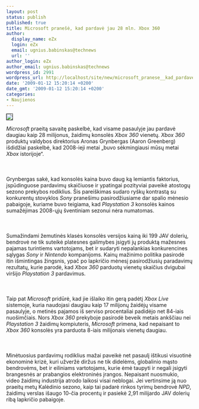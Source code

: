 ```yaml
---
layout: post
status: publish
published: true
title: Microsoft pranešė, kad pardavė jau 28 mln. Xbox 360
author:
  display_name: eZx
  login: eZx
  email: ugnius.babinskas@technews
  url: ''
author_login: eZx
author_email: ugnius.babinskas@technews
wordpress_id: 2991
wordpress_url: http://localhost/site/new/microsoft_pranese__kad_pardave_jau_28_mln_xbox_360/
date: '2009-01-12 15:20:14 +0200'
date_gmt: '2009-01-12 15:20:14 +0200'
categories:
- Naujienos
---
```

<div class="imgright"><img src="http://www.technews.lt/upl/Failai/Xbox_360_console.jpg" border="1"></div>
<p><i>Microsoft</i> praeitą savaitę paskelbė, kad visame pasaulyje jau pardavė daugiau kaip 28 milijonus, žaidimų konsolės <i>Xbox 360</i> vienetų. <i>Xbox 360</i> produktų valdybos direktorius Aronas Grynbergas (Aaron Greenberg) išdidžiai paskelbė, kad 2008-ieji metai „buvo sėkmingiausi mūsų metai <i>Xbox</i> istorijoje“.<br />
<br><br />
<br>Grynbergas sakė, kad konsolės kaina buvo daug ką lemiantis faktorius, įspūdinguose pardavimų skaičiuose ir ypatingai pozityviai paveikė atostogų sezono prekybos rodiklius. Šis pareiškimas sudaro ryškų kontrastą su konkurentų stovyklos <i>Sony</i> pranešimu pasirodžiusiame dar spalio mėnesio pabaigoje, kuriame buvo teigiama, kad <i>Playstation 3</i> konsolės kainos sumažėjimas 2008-ųjų šventiniam sezonui nėra numatomas.<br />
<br><br />
<br>Sumažindami žemutinės klasės konsolės versijos kainą iki 199 JAV dolerių, bendrovė ne tik suteikė platesnes galimybes įsigyti jų produktą mažesnes pajamas turintiems vartotojams, bet ir sudaryti nepalankias konkurencines sąlygas <i>Sony</i> ir <i>Nintendo</i> kompanijoms. Kainų mažinimo politika pasirodė itin išmintingas žingsnis, ypač po lapkričio mėnesį pasirodžiusių paradavimų rezultatų, kurie parodė, kad <i>Xbox 360</i> parduotų vienetų skaičius dvigubai viršijo <i>Playstation 3</i> pardavimus.<br />
<br><br />
<br>Taip pat <i>Microsoft</i> pridūrė, kad jie išlaiko itin gerą padėtį <i>Xbox Live</i> sistemoje, kuria naudojasi daugiau kaip 17 milijonų žaidėjų visame pasaulyje, o metinės pajamos iš serviso procentaliai padidėjo net 84-iais nuošimčiais. Nors <i>Xbox 360</i> prekyboje pasirodė beveik metais ankščiau nei <i>Playstation 3</i> žaidimų kompiuteris, <i>Microsoft</i> primena, kad nepaisant to <i>Xbox 360</i> konsolės yra parduota 8-iais milijonais vienetų daugiau.<br />
<br><br />
<br>Minėtuosius pardavimų rodiklius mažai paveikė net pasaulį ištikusi visuotinė ekonominė krizė, kuri užveržė diržus ne tik didelėms, globalinio mąsto bendrovėms, bet ir eiliniams vartotojams, kurie ėmė taupyti ir negali įsigyti brangesnės ar prabangios elektroninės įrangos. Nepaisant nuosmukio, video žaidimų industrija atrodo laikosi visai neblogai. Jei vertinsime ją nuo praeitų metų Kalėdinio sezono, kaip tai padarė rinkos tyrimų bendrovė <i>NPD</i>, žaidimų verslas išaugo 10-čia procentų ir pasiekė 2,91 milijardo JAV dolerių ribą lapkričio pabaigoje.<br />
<br><br />
<br><br />
<br></p>

